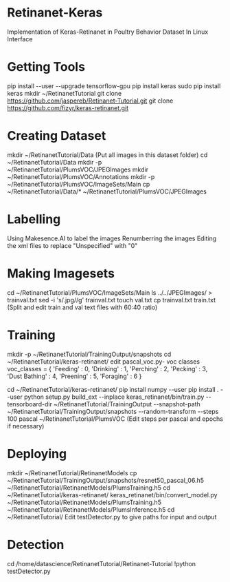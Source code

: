 # Retinanet-Keras
Implementation of Keras-Retinanet in Poultry Behavior Dataset
In Linux Interface

# Getting Tools
pip install --user --upgrade tensorflow-gpu
pip install keras
sudo pip install keras
mkdir ~/RetinanetTutorial
git clone https://github.com/jaspereb/Retinanet-Tutorial.git
git clone https://github.com/fizyr/keras-retinanet.git

# Creating Dataset
mkdir ~/RetinanetTutorial/Data (Put all images in this dataset folder)
cd ~/RetinanetTutorial/Data
mkdir -p ~/RetinanetTutorial/PlumsVOC/JPEGImages
mkdir ~/RetinanetTutorial/PlumsVOC/Annotations
mkdir -p ~/RetinanetTutorial/PlumsVOC/ImageSets/Main
cp ~/RetinanetTutorial/Data/* ~/RetinanetTutorial/PlumsVOC/JPEGImages

# Labelling
Using Makesence.AI to label the images
Renumberring the images
Editing the xml files to replace "Unspecified" with "0"

# Making Imagesets
cd ~/RetinanetTutorial/PlumsVOC/ImageSets/Main
ls ../../JPEGImages/ > trainval.txt
sed -i 's/.jpg//g' trainval.txt
touch val.txt
cp trainval.txt train.txt (Split and edit train and val text files with 60:40 ratio)

#  Training
mkdir -p ~/RetinanetTutorial/TrainingOutput/snapshots
cd ~/RetinanetTutorial/keras-retinanet/
edit pascal_voc.py- voc classes
voc_classes = {
    'Feeding'   : 0,
    'Drinking'     : 1,
    'Perching'        : 2,
    'Pecking'        : 3,
    'Dust Bathing'      : 4,
    'Preening'         : 5,
    'Foraging'         : 6
}

cd ~/RetinanetTutorial/keras-retinanet/
pip install numpy --user
pip install . --user
python setup.py build_ext --inplace
keras_retinanet/bin/train.py --tensorboard-dir ~/RetinanetTutorial/TrainingOutput --snapshot-path ~/RetinanetTutorial/TrainingOutput/snapshots --random-transform --steps 100 pascal ~/RetinanetTutorial/PlumsVOC (Edit steps per pascal and epochs if necessary)

# Deploying
mkdir ~/RetinanetTutorial/RetinanetModels
cp ~/RetinanetTutorial/TrainingOutput/snapshots/resnet50_pascal_06.h5 ~/RetinanetTutorial/RetinanetModels/PlumsTraining.h5
cd ~/RetinanetTutorial/keras-retinanet/
keras_retinanet/bin/convert_model.py ~/RetinanetTutorial/RetinanetModels/PlumsTraining.h5 ~/RetinanetTutorial/RetinanetModels/PlumsInference.h5
cd ~/RetinanetTutorial/
Edit testDetector.py to give paths for input and output

# Detection
cd /home/datascience/RetinanetTutorial/Retinanet-Tutorial
!python testDetector.py
